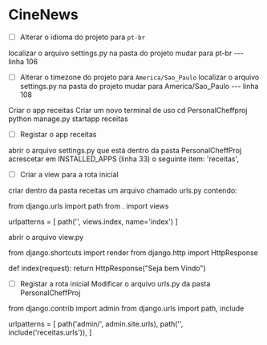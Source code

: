 # CineNews
 - [ ] Alterar o idioma do projeto para `pt-br`

localizar o arquivo settings.py na pasta do projeto
 mudar para pt-br  ---  linha 106

- [ ] Alterar o timezone do projeto para `America/Sao_Paulo`
localizar o arquivo settings.py na pasta do projeto
 mudar para America/Sao_Paulo  ---  linha 108

Criar o app receitas
Criar um novo terminal de uso
cd PersonalCheffproj
python manage.py startapp receitas

- [ ] Registar o app receitas

abrir o arquivo settings.py que está dentro da pasta PersonalCheffProj
acrescetar em INSTALLED_APPS (linha 33) o seguinte item:
'receitas',

- [ ] Criar a view para a rota inicial



criar dentro da pasta receitas um arquivo chamado urls.py contendo:

from django.urls import path
from . import views

urlpatterns = [
    path('', views.index, name='index')
]


abrir o arquivo view.py

from django.shortcuts import render
from django.http import HttpResponse

def index(request):
    return HttpResponse("Seja bem Vindo")



- [ ] Registar a rota inicial
Modificar o arquivo urls.py da pasta PersonalCheffProj

from django.contrib import admin
from django.urls import path, include

urlpatterns = [
    path('admin/', admin.site.urls),
    path('', include('receitas.urls')),
]

